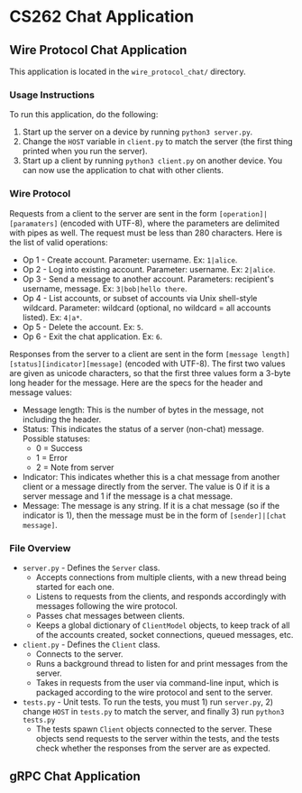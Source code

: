 # CS262 Chat Application

## Wire Protocol Chat Application
This application is located in the `wire_protocol_chat/` directory.

### Usage Instructions
To run this application, do the following:
1. Start up the server on a device by running `python3 server.py`.
1. Change the `HOST` variable in `client.py` to match the server (the first thing printed when you run the server).
1. Start up a client by running `python3 client.py` on another device. You can now use the application to chat with other clients.

### Wire Protocol
Requests from a client to the server are sent in the form `[operation]|[paramaters]` (encoded with UTF-8), where the parameters are delimited with pipes as well. The request must be less than 280 characters. Here is the list of valid operations:
* Op 1 - Create account. Parameter: username. Ex: `1|alice`.
* Op 2 - Log into existing account. Parameter: username. Ex: `2|alice`.
* Op 3 - Send a message to another account. Parameters: recipient's username, message. Ex: `3|bob|hello there`.
* Op 4 - List accounts, or subset of accounts via Unix shell-style wildcard. Parameter: wildcard (optional, no wildcard = all accounts listed). Ex: `4|a*`.
* Op 5 - Delete the account. Ex: `5`.
* Op 6 - Exit the chat application. Ex: `6`.

Responses from the server to a client are sent in the form `[message length][status][indicator][message]` (encoded with UTF-8). The first two values are given as unicode characters, so that the first three values form a 3-byte long header for the message. Here are the specs for the header and message values:
* Message length: This is the number of bytes in the message, not including the header.
* Status: This indicates the status of a server (non-chat) message. Possible statuses:
    * 0 = Success
    * 1 = Error
    * 2 = Note from server
* Indicator: This indicates whether this is a chat message from another client or a message directly from the server. The value is 0 if it is a server message and 1 if the message is a chat message.
* Message: The message is any string. If it is a chat message (so if the indicator is 1), then the message must be in the form of `[sender]|[chat message]`.


### File Overview
* `server.py` - Defines the `Server` class. 
    * Accepts connections from multiple clients, with a new thread being started for each one. 
    * Listens to requests from the clients, and responds accordingly with messages following the wire protocol. 
    * Passes chat messages between clients.
    * Keeps a global dictionary of `ClientModel` objects, to keep track of all of the accounts created, socket connections, queued messages, etc.
* `client.py` - Defines the `Client` class.
    * Connects to the server.
    * Runs a background thread to listen for and print messages from the server.
    * Takes in requests from the user via command-line input, which is packaged according to the wire protocol and sent to the server.
* `tests.py` - Unit tests. To run the tests, you must 1) run `server.py`, 2) change `HOST` in `tests.py` to match the server, and finally 3) run `python3 tests.py`
    * The tests spawn `Client` objects connected to the server. These objects send requests to the server within the tests, and the tests check whether the responses from the server are as expected.

## gRPC Chat Application